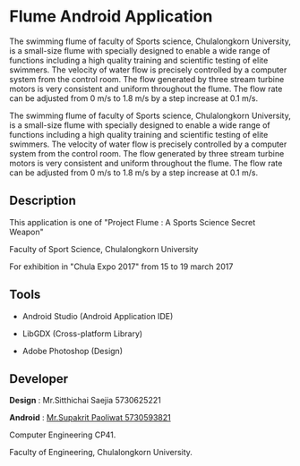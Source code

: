 # Flume Android Application
The swimming flume of faculty of Sports science, Chulalongkorn University, is a small-size flume with specially designed to enable a wide range of functions including a high quality training and scientific testing of elite swimmers. The velocity of water flow is precisely controlled by a computer system from the control room. The flow generated by three stream turbine motors is very consistent and uniform throughout the flume. The flow rate can be adjusted from 0 m/s to 1.8 m/s by a step increase at 0.1 m/s.

The swimming flume of faculty of Sports science, Chulalongkorn University, is a small-size flume with specially designed to enable a wide range of functions including a high quality training and scientific testing of elite swimmers. The velocity of water flow is precisely controlled by a computer system from the control room. The flow generated by three stream turbine motors is very consistent and uniform throughout the flume. The flow rate can be adjusted from 0 m/s to 1.8 m/s by a step increase at 0.1 m/s.

## Description

This application is one of "Project Flume : A Sports Science Secret Weapon"

Faculty of Sport Science, Chulalongkorn University

For exhibition in "Chula Expo 2017" from 15 to 19 march 2017

## Tools

- Android Studio (Android Application IDE)

- LibGDX (Cross-platform Library)

- Adobe Photoshop (Design)

## Developer

**Design**  : Mr.Sitthichai Saejia  5730625221

**Android** : [Mr.Supakrit Paoliwat 5730593821](https://github.com/stepboom)

Computer Engineering CP41.

Faculty of Engineering, Chulalongkorn University.
